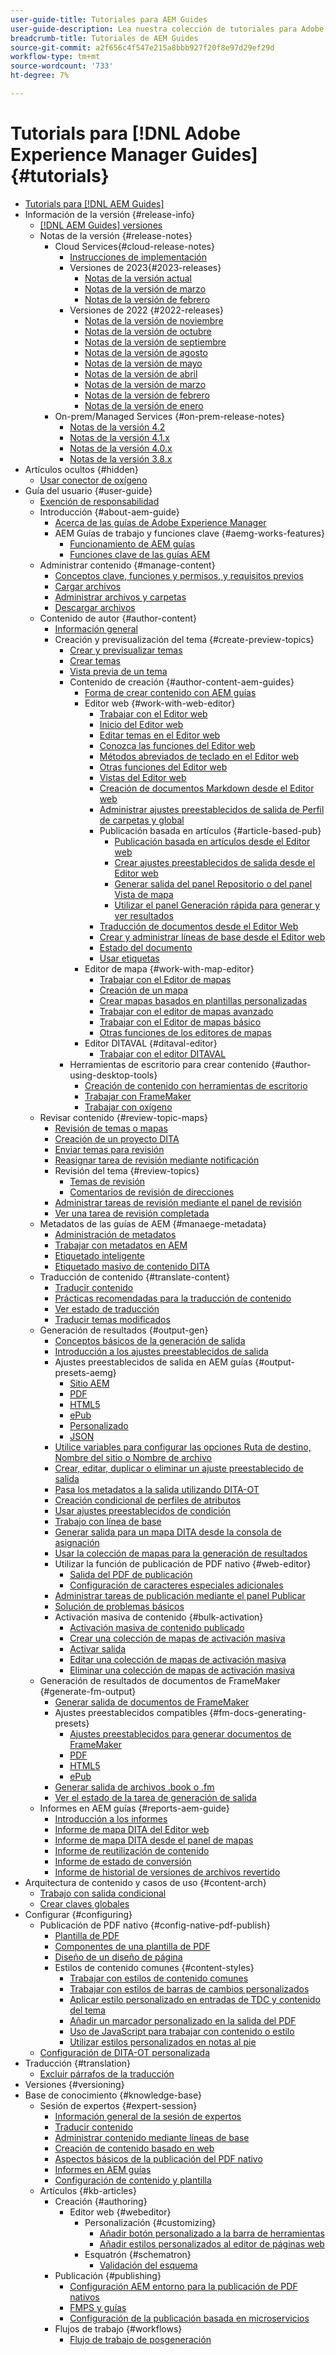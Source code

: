 ```yaml
---
user-guide-title: Tutoriales para AEM Guides
user-guide-description: Lea nuestra colección de tutoriales para Adobe Experience Manager Guides.
breadcrumb-title: Tutoriales de AEM Guides
source-git-commit: a2f656c4f547e215a8bbb927f20f8e97d29ef29d
workflow-type: tm+mt
source-wordcount: '733'
ht-degree: 7%

---
```



# Tutorials para [!DNL Adobe Experience Manager Guides] {#tutorials}

+ [Tutorials para [!DNL AEM Guides]](overview.md)
+ Información de la versión {#release-info}
   + [[!DNL AEM Guides] versiones](./release-info/latest-release-info.md)
   + Notas de la versión {#release-notes}
      + Cloud Services{#cloud-release-notes}
         + [Instrucciones de implementación](./release-info/deploy-xml-on-aemaacs.md)
         + Versiones de 2023{#2023-releases}
            + [Notas de la versión actual](./release-info/release-notes-2023.4.0.md)
            + [Notas de la versión de marzo](./release-info/release-notes-2023.3.0.md)
            + [Notas de la versión de febrero](./release-info/release-notes-2023.2.0.md)
         + Versiones de 2022 {#2022-releases}
            + [Notas de la versión de noviembre](./release-info/release-notes-2022.11.0.md)
            + [Notas de la versión de octubre](./release-info/release-notes-2022.10.0.md)
            + [Notas de la versión de septiembre](./release-info/release-notes-2022.9.0.md)
            + [Notas de la versión de agosto](./release-info/release-notes-2022.8.0.md)
            + [Notas de la versión de mayo](./release-info/release-notes-2022.5.0.md)
            + [Notas de la versión de abril](./release-info/release-notes-2022.4.0.md)
            + [Notas de la versión de marzo](./release-info/release-notes-2022.3.0.md)
            + [Notas de la versión de febrero](./release-info/release-notes-2022.2.0.md)
            + [Notas de la versión de enero](./release-info/release-notes-2022.1.0.md)
      + On-prem/Managed Services {#on-prem-release-notes}
         + [Notas de la versión 4.2](./release-info/release-notes-4.2.md)
         + [Notas de la versión 4.1.x](./release-info/release-notes-4.1.md)
         + [Notas de la versión 4.0.x](https://helpx.adobe.com/xml-documentation-for-experience-manager/release-note/release-notes-xml-documentation-solution-4-0.html)
         + [Notas de la versión 3.8.x](https://helpx.adobe.com/xml-documentation-for-experience-manager/release-note/release-notes-xml-documentation-solution-3-8.html)
+ Artículos ocultos {#hidden}
   + [Usar conector de oxígeno](./oxygen-connector/use-aem-connector.md)
+ Guía del usuario {#user-guide}
   + [Exención de responsabilidad](./user-guide/rebranding-disclaimer.md)
   + Introducción {#about-aem-guide}
      + [Acerca de las guías de Adobe Experience Manager](./user-guide/intro.md)
      + AEM Guías de trabajo y funciones clave {#aemg-works-features}
         + [Funcionamiento de AEM guías](./user-guide/intro-how-dxml-works.md)
         + [Funciones clave de las guías AEM](./user-guide/intro-dxml-features.md)
   + Administrar contenido {#manage-content}
      + [Conceptos clave, funciones y permisos, y requisitos previos](./user-guide/authoring.md)
      + [Cargar archivos](./user-guide/authoring-upload-existing-files.md)
      + [Administrar archivos y carpetas](./user-guide/authoring-file-management.md)
      + [Descargar archivos](./user-guide/authoring-download-assets.md)
   + Contenido de autor {#author-content}
      + [Información general](./user-guide/authoring-content.md)
      + Creación y previsualización del tema {#create-preview-topics}
         + [Crear y previsualizar temas](./user-guide/create-preview-topics.md)
         + [Crear temas](./user-guide/web-editor-create-topics.md)
         + [Vista previa de un tema](./user-guide/web-editor-preview-topics.md)
         + Contenido de creación {#author-content-aem-guides}
            + [Forma de crear contenido con AEM guías](./user-guide/authoring-content-xml-doc.md)
            + Editor web {#work-with-web-editor}
               + [Trabajar con el Editor web](./user-guide/web-editor.md)
               + [Inicio del Editor web](./user-guide/web-editor-launch-editor.md)
               + [Editar temas en el Editor web](./user-guide/web-editor-edit-topics.md)
               + [Conozca las funciones del Editor web](./user-guide/web-editor-features.md)
               + [Métodos abreviados de teclado en el Editor web](./user-guide/web-editor-keyboard-shortcuts.md)
               + [Otras funciones del Editor web](./user-guide/web-editor-other-features.md)
               + [Vistas del Editor web](./user-guide/web-editor-views.md)
               + [Creación de documentos Markdown desde el Editor web](./user-guide/web-editor-markdown-topic.md)
               + [Administrar ajustes preestablecidos de salida de Perfil de carpetas y global](./user-guide/web-editor-manage-output-presets.md)
               + Publicación basada en artículos {#article-based-pub}
                  + [Publicación basada en artículos desde el Editor web](./user-guide/web-editor-article-publishing.md)
                  + [Crear ajustes preestablecidos de salida desde el Editor web](./user-guide/web-editor-article-publishing-presets.md)
                  + [Generar salida del panel Repositorio o del panel Vista de mapa](./user-guide/web-editor-article-publishing-output.md)
                  + [Utilizar el panel Generación rápida para generar y ver resultados](./user-guide/web-editor-quick-generate-panel.md)
               + [Traducción de documentos desde el Editor Web](./user-guide/translate-documents-web-editor.md)
               + [Crear y administrar líneas de base desde el Editor web](./user-guide/web-editor-baseline.md)
               + [Estado del documento](./user-guide/web-editor-document-states.md)
               + [Usar etiquetas](./user-guide/web-editor-use-label.md)
            + Editor de mapa {#work-with-map-editor}
               + [Trabajar con el Editor de mapas](./user-guide/map-editor.md)
               + [Creación de un mapa](./user-guide/map-editor-create-map.md)
               + [Crear mapas basados en plantillas personalizadas](./user-guide/create-maps-customized-templates.md)
               + [Trabajar con el editor de mapas avanzado](./user-guide/map-editor-advanced-map-editor.md)
               + [Trabajar con el Editor de mapas básico](./user-guide/map-editor-basic-map-editor.md)
               + [Otras funciones de los editores de mapas](./user-guide/map-editor-other-features.md)
            + Editor DITAVAL {#ditaval-editor}
               + [Trabajar con el editor DITAVAL](./user-guide/id17C5E0U0OQE.md)
         + Herramientas de escritorio para crear contenido {#author-using-desktop-tools}
            + [Creación de contenido con herramientas de escritorio](./user-guide/author-desktop-tools.md)
            + [Trabajar con FrameMaker](./user-guide/author-desktop-framemaker.md)
            + [Trabajar con oxígeno](./user-guide/author-desktop-oxygen.md)
   + Revisar contenido {#review-topic-maps}
      + [Revisión de temas o mapas](./user-guide/review.md)
      + [Creación de un proyecto DITA](./user-guide/authoring-create-dita-project.md)
      + [Enviar temas para revisión](./user-guide/review-send-topics-for-review.md)
      + [Reasignar tarea de revisión mediante notificación](./user-guide/reassign-review-using-notification.md)
      + Revisión del tema {#review-topics}
         + [Temas de revisión](./user-guide/review-topics.md)
         + [Comentarios de revisión de direcciones](./user-guide/review-address-review-comments.md)
      + [Administrar tareas de revisión mediante el panel de revisión](./user-guide/review-manage-tasks-review-dashboard.md)
      + [Ver una tarea de revisión completada](./user-guide/review-view-completed-task.md)
   + Metadatos de las guías de AEM {#manaege-metadata}
      + [Administración de metadatos](./user-guide/manage-metadata.md)
      + [Trabajar con metadatos en AEM](./user-guide/metadata-dita.md)
      + [Etiquetado inteligente](./user-guide/web-editor-smart-tagging.md)
      + [Etiquetado masivo de contenido DITA](./user-guide/map-editor-bulk-tagging.md)
   + Traducción de contenido {#translate-content}
      + [Traducir contenido](./user-guide/translation.md)
      + [Prácticas recomendadas para la traducción de contenido](./user-guide/translation-first-time.md)
      + [Ver estado de traducción](./user-guide/translation-view-trans-state-6234.md)
      + [Traducir temas modificados](./user-guide/translation-modified-topics-6234.md)
   + Generación de resultados {#output-gen}
      + [Conceptos básicos de la generación de salida](./user-guide/generate-output.md)
      + [Introducción a los ajustes preestablecidos de salida](./user-guide/generate-output-understand-presets.md)
      + Ajustes preestablecidos de salida en AEM guías {#output-presets-aemg}
         + [Sitio AEM](./user-guide/generate-output-aem-site.md)
         + [PDF](./user-guide/generate-output-pdf.md)
         + [HTML5](./user-guide/generate-output-html5.md)
         + [ePub](./user-guide/generate-output-epub.md)
         + [Personalizado](./user-guide/generate-output-custom.md)
         + [JSON](./user-guide/generate-output-json.md)
      + [Utilice variables para configurar las opciones Ruta de destino, Nombre del sitio o Nombre de archivo](./user-guide/generate-output-use-variables.md)
      + [Crear, editar, duplicar o eliminar un ajuste preestablecido de salida](./user-guide/generate-output-create-edit-preset.md)
      + [Pasa los metadatos a la salida utilizando DITA-OT](./user-guide/pass-metadata-dita-ot.md)
      + [Creación condicional de perfiles de atributos](./user-guide/generate-output-conditional-attribute-profiling.md)
      + [Usar ajustes preestablecidos de condición](./user-guide/generate-output-use-condition-presets.md)
      + [Trabajo con línea de base](./user-guide/generate-output-use-baseline-for-publishing.md)
      + [Generar salida para un mapa DITA desde la consola de asignación](./user-guide/generate-output-for-a-dita-map.md)
      + [Usar la colección de mapas para la generación de resultados](./user-guide/generate-output-use-map-collection-output-generation.md)
      + Utilizar la función de publicación de PDF nativo {#web-editor}
         + [Salida del PDF de publicación](./web-editor/native-pdf-web-editor.md)
         + [Configuración de caracteres especiales adicionales](./web-editor/configure-additional-special-characters.md)
      + [Administrar tareas de publicación mediante el panel Publicar](./user-guide/generate-output-publish-dashboard.md)
      + [Solución de problemas básicos](./user-guide/generate-output-basic-troubleshooting.md)
      + Activación masiva de contenido {#bulk-activation}
         + [Activación masiva de contenido publicado](./user-guide/conf-bulk-activation.md)
         + [Crear una colección de mapas de activación masiva](./user-guide/conf-bulk-activation-create-map-collection.md)
         + [Activar salida](./user-guide/conf-bulk-activation-publish-map-collection.md)
         + [Editar una colección de mapas de activación masiva](./user-guide/conf-bulk-activation-edit-map-collection.md)
         + [Eliminar una colección de mapas de activación masiva](./user-guide/conf-bulk-activation-delete-map-collection.md)
   + Generación de resultados de documentos de FrameMaker {#generate-fm-output}
      + [Generar salida de documentos de FrameMaker](./user-guide/fm-output-generatation.md)
      + Ajustes preestablecidos compatibles {#fm-docs-generating-presets}
         + [Ajustes preestablecidos para generar documentos de FrameMaker](./user-guide/fm-output-understand-presets.md)
         + [PDF](./user-guide/fm-output-pdf-preset.md)
         + [HTML5](./user-guide/fm-output-html5-preset.md)
         + [ePub](./user-guide/fm-output-epub-preset.md)
      + [Generar salida de archivos .book o .fm](./user-guide/fm-output-generate.md)
      + [Ver el estado de la tarea de generación de salida](./user-guide/fm-output-view-status.md)
   + Informes en AEM guías {#reports-aem-guide}
      + [Introducción a los informes](./user-guide/reports-intro.md)
      + [Informe de mapa DITA del Editor web](./user-guide/reports-web-editor.md)
      + [Informe de mapa DITA desde el panel de mapas](./user-guide/reports-ditamap.md)
      + [Informe de reutilización de contenido](./user-guide/reports-content-reuse.md)
      + [Informe de estado de conversión](./user-guide/reports-convertion-status.md)
      + [Informe de historial de versiones de archivos revertido](./user-guide/reports-reverted-file-version-history.md)
+ Arquitectura de contenido y casos de uso {#content-arch}
   + [Trabajo con salida condicional](./content-architecture/create-and-use-conditions.md)
   + [Crear claves globales](./content-architecture/create-global-keys.md)
+ Configurar {#configuring}
   + Publicación de PDF nativo {#config-native-pdf-publish}
      + [Plantilla de PDF](./native-pdf/pdf-template.md)
      + [Componentes de una plantilla de PDF](./native-pdf/components-pdf-template.md)
      + [Diseño de un diseño de página](./native-pdf/design-page-layout.md)
      + Estilos de contenido comunes {#content-styles}
         + [Trabajar con estilos de contenido comunes](./native-pdf/stylesheet.md)
         + [Trabajar con estilos de barras de cambios personalizados](./native-pdf/change-bar-style.md)
         + [Aplicar estilo personalizado en entradas de TDC y contenido del tema](./native-pdf/custom-style-toc.md)
         + [Añadir un marcador personalizado en la salida del PDF](./native-pdf/add-custom-bookmark.md)
         + [Uso de JavaScript para trabajar con contenido o estilo](./native-pdf/use-javascript-content-style.md)
         + [Utilizar estilos personalizados en notas al pie](./native-pdf/footnote-number-style.md)
   + [Configuración de DITA-OT personalizada](./configuring/setup-a-custom-dita-ot.md)
+ Traducción {#translation}
   + [Excluir párrafos de la traducción](./translation/exclude-paragraphs-from-translation.md)
+ Versiones {#versioning}
+ Base de conocimiento {#knowledge-base}
   + Sesión de expertos {#expert-session}
      + [Información general de la sesión de expertos](./knowledge-base/expert-sessions/expert-session.md)
      + [Traducir contenido](./knowledge-base/expert-sessions/translating-content-using-aem-guides-oct22.md)
      + [Administrar contenido mediante líneas de base](./knowledge-base/expert-sessions/baselines-dec22.md)
      + [Creación de contenido basado en web](./knowledge-base/expert-sessions/webbased-authoring-jan2023.md)
      + [Aspectos básicos de la publicación del PDF nativo](./knowledge-base/expert-sessions/native-pdf-publishing-essentials-feb23.md)
      + [Informes en AEM guías](./knowledge-base/expert-sessions/basic-reports-mar2023.md)
      + [Configuración de contenido y plantilla](./knowledge-base/expert-sessions/content-and-template-setup-apr2023.md)
   + Artículos {#kb-articles}
      + Creación {#authoring}
         + Editor web {#webeditor}
            + Personalización {#customizing}
               + [Añadir botón personalizado a la barra de herramientas](./knowledge-base/kb-articles/authoring/webeditor/customization/add-custom-button-to-webeditor-toolbar.md)
               + [Añadir estilos personalizados al editor de páginas web](./knowledge-base/kb-articles/authoring/webeditor/customization/add-custom-styles-to-webeditor.md)
            + Esquatrón {#schematron}
               + [Validación del esquema](./knowledge-base/kb-articles/authoring/webeditor/schematron/vailidating-with-schematron.md)
      + Publicación {#publishing}
         + [Configuración AEM entorno para la publicación de PDF nativos](./knowledge-base/kb-articles/publishing/configuring-aem-environment-for-native-pdf-publishing.md)
         + [FMPS y guías](./knowledge-base/kb-articles/publishing/fmpsandguides.md)
         + [Configuración de la publicación basada en microservicios](./knowledge-base/publishing/configure-microservices.md)
      + Flujos de trabajo {#workflows}
         + [Flujo de trabajo de posgeneración](./knowledge-base/kb-articles/workflows/using-post-generation-workflow.md)